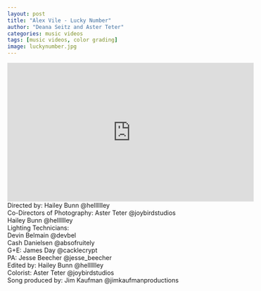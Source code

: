 ```yaml
---
layout: post
title: "Alex Vile - Lucky Number"
author: "Deana Seitz and Aster Teter"
categories: music videos
tags: [music videos, color grading]
image: luckynumber.jpg
---
```

<iframe width="560" height="315" src="https://www.youtube.com/embed/aDV3NMYCsxM?si=dqX0y_NOHmOQ7edE" title="YouTube video player" frameborder="0" allow="accelerometer; autoplay; clipboard-write; encrypted-media; gyroscope; picture-in-picture; web-share" referrerpolicy="strict-origin-when-cross-origin" allowfullscreen></iframe>
<br>
Directed by: Hailey Bunn @helllllley <br>
Co-Directors of Photography: Aster Teter @joybirdstudios <br>
Hailey Bunn @helllllley <br>
Lighting Technicians: <br>
Devin Belmain @devbel <br>
Cash Danielsen @absofruitely <br>
G+E: James Day @cacklecrypt <br>
PA: Jesse Beecher @jesse_beecher <br>
Edited by: Hailey Bunn @helllllley <br>
Colorist: Aster Teter @joybirdstudios <br>
Song produced by: Jim Kaufman @jimkaufmanproductions 